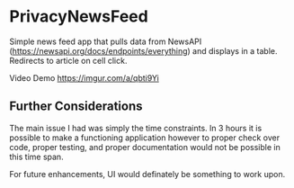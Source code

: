 # PrivacyNewsFeed

Simple news feed app that pulls data from NewsAPI (https://newsapi.org/docs/endpoints/everything) and displays in a table. Redirects to article on cell click.

Video Demo
https://imgur.com/a/qbti9Yi

## Further Considerations 
The main issue I had was simply the time constraints. In 3 hours it is possible to make a functioning application however to proper check over code, proper testing, and proper documentation would not be possible in this time span. 

For future enhancements, UI would definately be something to work upon.
